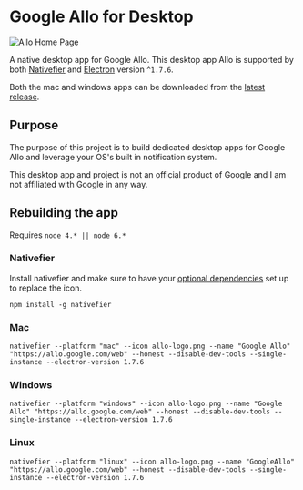 # Google Allo for Desktop

![Allo Home Page](http://i.imgur.com/5g1VU3S.png)

A native desktop app for Google Allo. This desktop app Allo is supported by both [Nativefier](https://github.com/jiahaog/nativefier) and [Electron](https://github.com/electron/electron) version `^1.7.6`.

Both the mac and windows apps can be downloaded from the [latest release](https://github.com/kelyvin/Google-Allo-Desktop-App/releases).

## Purpose
The purpose of this project is to build dedicated desktop apps for Google Allo and leverage your OS's built in notification system.

This desktop app and project is not an official product of Google and I am not affiliated with Google in any way.

## Rebuilding the app
Requires `node 4.* || node 6.*`

### Nativefier
Install nativefier and make sure to have your [optional dependencies](https://github.com/jiahaog/nativefier#optional-dependencies) set up to replace the icon.
```
npm install -g nativefier
```

### Mac
```
nativefier --platform "mac" --icon allo-logo.png --name "Google Allo" "https://allo.google.com/web" --honest --disable-dev-tools --single-instance --electron-version 1.7.6
```

### Windows
```
nativefier --platform "windows" --icon allo-logo.png --name "Google Allo" "https://allo.google.com/web" --honest --disable-dev-tools --single-instance --electron-version 1.7.6
```

### Linux
```
nativefier --platform "linux" --icon allo-logo.png --name "GoogleAllo" "https://allo.google.com/web" --honest --disable-dev-tools --single-instance --electron-version 1.7.6
```
